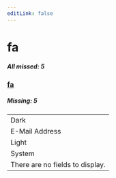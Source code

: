 ```yaml
---
editLink: false
---
```


# fa

##### All missed: 5


### [fa](https://github.com/Laravel-Lang/lang/blob/main/locales/fa/fa.json)

##### Missing: 5

<table >
<tr><td align="left" >
Dark
</td>
</tr>
<tr><td align="left" >
E-Mail Address
</td>
</tr>
<tr><td align="left" >
Light
</td>
</tr>
<tr><td align="left" >
System
</td>
</tr>
<tr><td align="left" >
There are no fields to display.
</td>
</tr>

</table>



